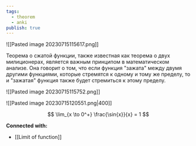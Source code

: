 ```yaml
---
tags:
  - theorem
  - anki
publish: true
---
```


![[Pasted image 20230715115617.png]]



Теорема о сжатой функции, также известная как теорема о двух милиционерах, является важным принципом в математическом анализе. Она говорит о том, что если функция "зажата" между двумя другими функциями, которые стремятся к одному и тому же пределу, то и "зажатая" функция также будет стремиться к этому пределу.


![[Pasted image 20230715115752.png]]

![[Pasted image 20230715120551.png|400]]


$$
\lim_{x \to 0^+} \frac{\sin{x}}{x} = 1
$$



**Connected with:**
- [[Limit of function]]

